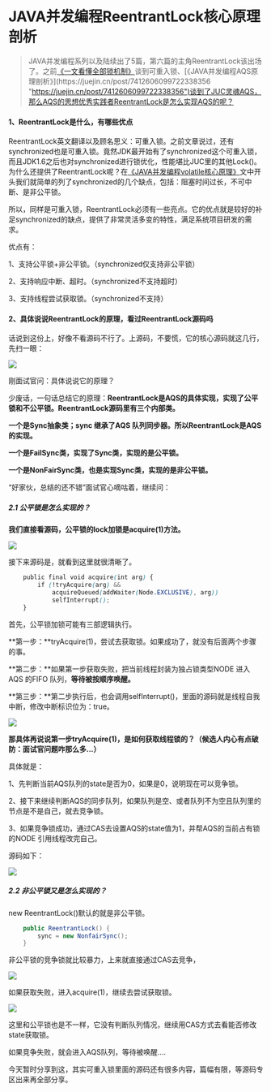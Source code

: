 # JAVA并发编程ReentrantLock核心原理剖析
> JAVA并发编程系列以及陆续出了5篇，第六篇的主角ReentrantLock该出场了。之前[《一文看懂全部锁机制》](https://juejin.cn/post/7412487295729942528 "https://juejin.cn/post/7412487295729942528")谈到可重入锁、[《JAVA并发编程AQS原理剖析》](https://juejin.cn/post/7412606099722338356 "https://juejin.cn/post/7412606099722338356")谈到了JUC灵魂AQS，那么AQS的思想优秀实践者ReentrantLock是怎么实现AQS的呢？

#### 1、ReentrantLock是什么，有哪些优点

ReentrantLock英文翻译以及顾名思义：可重入锁。之前文章说过，还有synchronized也是可重入锁。竟然JDK最开始有了synchronized这个可重入锁，而且JDK1.6之后也对synchronized进行锁优化，性能堪比JUC里的其他Lock()。为什么还提供了ReentrantLock呢？在[《JAVA并发编程volatile核心原理》](https://link.juejin.cn/?target=https%3A%2F%2Fcloud.tencent.com%2Fdeveloper%2Farticle%2F2449423%3Ffrom_column%3D20421%26from%3D20421 "https://cloud.tencent.com/developer/article/2449423?from_column=20421&from=20421")文中开头我们就简单的列了synchronized的几个缺点，包括：阻塞时间过长，不可中断、是非公平锁。

所以，同样是可重入锁，ReentrantLock必须有一些亮点。它的优点就是较好的补足synchronized的缺点，提供了非常灵活多变的特性，满足系统项目研发的需求。

优点有：

1、支持公平锁+非公平锁。（synchronized仅支持非公平锁）

2、支持响应中断、超时。（synchronized不支持超时）

3、支持线程尝试获取锁。（synchronized不支持）

#### 2、具体说说ReentrantLock的原理，看过ReentrantLock源码吗

话说到这份上，好像不看源码不行了。上源码，不要慌，它的核心源码就这几行，先扫一眼：

![](https://p6-xtjj-sign.byteimg.com/tos-cn-i-73owjymdk6/aaf81754170941518356f813323c52ad~tplv-73owjymdk6-jj-mark-v1:0:0:0:0:5o6Y6YeR5oqA5pyv56S-5Yy6IEAg5ouJ5LiB6Kej54mb6K-05oqA5pyv:q75.awebp?rk3s=f64ab15b&x-expires=1728552551&x-signature=4fXS9blShrhRJX9vBu3Pi7bhL7Q%3D)

刚面试官问：具体说说它的原理？

少废话，一句话总结它的原理：**ReentrantLock是AQS的具体实现，实现了公平锁和不公平锁。ReentrantLock源码里有三个内部类。** 

**一个是Sync抽象类；sync 继承了AQS 队列同步器。所以ReentrantLock是AQS的实现。** 

**一个是FailSync类，实现了Sync类，实现的是公平锁。** 

**一个是NonFairSync类，也是实现Sync类，实现的是非公平锁。** 

“好家伙，总结的还不错”面试官心嘀咕着，继续问：

##### 2.1 公平锁是怎么实现的？

**我们直接看源码，公平锁的lock加锁是acquire(1)方法。** 

![](https://p6-xtjj-sign.byteimg.com/tos-cn-i-73owjymdk6/bd9503e96108453596e23c66359711e7~tplv-73owjymdk6-jj-mark-v1:0:0:0:0:5o6Y6YeR5oqA5pyv56S-5Yy6IEAg5ouJ5LiB6Kej54mb6K-05oqA5pyv:q75.awebp?rk3s=f64ab15b&x-expires=1728552551&x-signature=K9Pm1wDSI6UHx4VhX4VR3pK5LLg%3D)

接下来源码是，就看到这里就很清晰了。

```scss
    public final void acquire(int arg) {
        if (!tryAcquire(arg) &&
            acquireQueued(addWaiter(Node.EXCLUSIVE), arg))
            selfInterrupt();
    }

```

首先，公平锁加锁可能有三部逻辑执行。

\*\*第一步：\*\*tryAcquire(1)，尝试去获取锁。如果成功了，就没有后面两个步骤的事。

\*\*第二步：\*\*如果第一步获取失败，把当前线程封装为独占锁类型NODE 进入AQS 的FIFO 队列，**等待被按顺序唤醒。** 

\*\*第三步：\*\*第二步执行后，也会调用selfInterrupt()，里面的源码就是线程自我中断，修改中断标识位为：true。

![](https://p6-xtjj-sign.byteimg.com/tos-cn-i-73owjymdk6/d5f7b61f1d9d4f0f934c107d68d187f4~tplv-73owjymdk6-jj-mark-v1:0:0:0:0:5o6Y6YeR5oqA5pyv56S-5Yy6IEAg5ouJ5LiB6Kej54mb6K-05oqA5pyv:q75.awebp?rk3s=f64ab15b&x-expires=1728552551&x-signature=jVV3l%2Brc35V3jKsDGFcsW0ZaKok%3D)

**那具体再说说第一步tryAcquire(1)，是如何获取线程锁的？（候选人内心有点破防：面试官问题咋那么多...）**

具体就是：

1、先判断当前AQS队列的state是否为0，如果是0，说明现在可以竞争锁。

2、接下来继续判断AQS的同步队列，如果队列是空、或者队列不为空且队列里的节点是不是自己，就去竞争锁。

3、如果竞争锁成功，通过CAS去设置AQS的state值为1，并帮AQS的当前占有锁的NODE 引用线程改完自己。

源码如下：

![](https://p6-xtjj-sign.byteimg.com/tos-cn-i-73owjymdk6/be4a02ccb16e4e4ca2df801ca0bd15b0~tplv-73owjymdk6-jj-mark-v1:0:0:0:0:5o6Y6YeR5oqA5pyv56S-5Yy6IEAg5ouJ5LiB6Kej54mb6K-05oqA5pyv:q75.awebp?rk3s=f64ab15b&x-expires=1728552551&x-signature=NWffKp64%2BYN%2BFB%2BNUcQVuBEcw8E%3D)

##### 2.2 非公平锁又是怎么实现的？

new ReentrantLock()默认的就是非公平锁。

```csharp
    public ReentrantLock() {
        sync = new NonfairSync();
    }

```

非公平锁的竞争锁就比较暴力，上来就直接通过CAS去竞争，

![](https://p6-xtjj-sign.byteimg.com/tos-cn-i-73owjymdk6/2fc0ecb382ba4fdcbeb7bc8c703030bd~tplv-73owjymdk6-jj-mark-v1:0:0:0:0:5o6Y6YeR5oqA5pyv56S-5Yy6IEAg5ouJ5LiB6Kej54mb6K-05oqA5pyv:q75.awebp?rk3s=f64ab15b&x-expires=1728552551&x-signature=9RPPEGQ5KVqP9NtLNE4E3iMQDjU%3D)

如果获取失败，进入acquire(1)，继续去尝试获取锁。

![](https://p6-xtjj-sign.byteimg.com/tos-cn-i-73owjymdk6/08c2f56550114deeba7706d1fa96424b~tplv-73owjymdk6-jj-mark-v1:0:0:0:0:5o6Y6YeR5oqA5pyv56S-5Yy6IEAg5ouJ5LiB6Kej54mb6K-05oqA5pyv:q75.awebp?rk3s=f64ab15b&x-expires=1728552551&x-signature=b4ANPQKjNCa4JOjsOuyz1Zvu8Do%3D)

这里和公平锁也是不一样，它没有判断队列情况，继续用CAS方式去看能否修改state获取锁。

如果竞争失败，就会进入AQS队列，等待被唤醒....

今天暂时分享到这，其实可重入锁里面的源码还有很多内容，篇幅有限，等源码专区出来再全部分享。